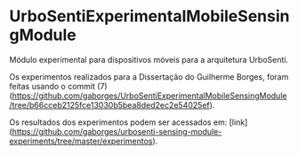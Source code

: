 # UrboSentiExperimentalMobileSensingModule
Módulo experimental para dispositivos móveis para a arquitetura UrboSenti.

Os experimentos realizados para a Dissertação do Guilherme Borges, foram feitas usando o commit (7) (https://github.com/gaborges/UrboSentiExperimentalMobileSensingModule/tree/b66cceb2125fce13030b5bea8ded2ec2e54025ef).

Os resultados dos experimentos podem ser acessados em: [link] (https://github.com/gaborges/urbosenti-sensing-module-experiments/tree/master/experimentos).
